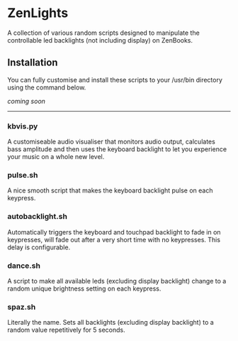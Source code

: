 # ZenLights
A collection of various random scripts designed to manipulate the controllable led backlights (not including display) on ZenBooks.

## Installation
You can fully customise and install these scripts to your /usr/bin directory using the command below.

*coming soon*

<hr>

### kbvis.py
A customiseable audio visualiser that monitors audio output, calculates bass amplitude and then uses the keyboard backlight to let you experience your music on a whole new level.

### pulse.sh
A nice smooth script that makes the keyboard backlight pulse on each keypress.

### autobacklight.sh
Automatically triggers the keyboard and touchpad backlight to fade in on keypresses, will fade out after a very short time with no keypresses. This delay is configurable.

### dance.sh
A script to make all available leds (excluding display backlight) change to a random unique brightness setting on each keypress.

### spaz.sh
Literally the name. Sets all backlights (excluding display backlight) to a random value repetitively for 5 seconds.


